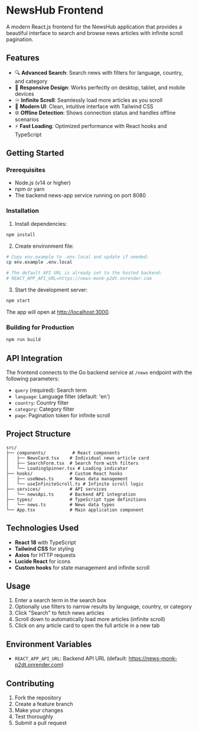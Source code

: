 # NewsHub Frontend

A modern React.js frontend for the NewsHub application that provides a beautiful interface to search and browse news articles with infinite scroll pagination.

## Features

- 🔍 **Advanced Search**: Search news with filters for language, country, and category
- 📱 **Responsive Design**: Works perfectly on desktop, tablet, and mobile devices
- ♾️ **Infinite Scroll**: Seamlessly load more articles as you scroll
- 🎨 **Modern UI**: Clean, intuitive interface with Tailwind CSS
- 🌐 **Offline Detection**: Shows connection status and handles offline scenarios
- ⚡ **Fast Loading**: Optimized performance with React hooks and TypeScript

## Getting Started

### Prerequisites

- Node.js (v14 or higher)
- npm or yarn
- The backend news-app service running on port 8080

### Installation

1. Install dependencies:
```bash
npm install
```

2. Create environment file:
```bash
# Copy env.example to .env.local and update if needed:
cp env.example .env.local

# The default API URL is already set to the hosted backend:
# REACT_APP_API_URL=https://news-monk-p2dt.onrender.com
```

3. Start the development server:
```bash
npm start
```

The app will open at [http://localhost:3000](http://localhost:3000).

### Building for Production

```bash
npm run build
```

## API Integration

The frontend connects to the Go backend service at `/news` endpoint with the following parameters:

- `query` (required): Search term
- `language`: Language filter (default: 'en')
- `country`: Country filter
- `category`: Category filter  
- `page`: Pagination token for infinite scroll

## Project Structure

```
src/
├── components/          # React components
│   ├── NewsCard.tsx    # Individual news article card
│   ├── SearchForm.tsx  # Search form with filters
│   └── LoadingSpinner.tsx # Loading indicator
├── hooks/              # Custom React hooks
│   ├── useNews.ts      # News data management
│   └── useInfiniteScroll.ts # Infinite scroll logic
├── services/           # API services
│   └── newsApi.ts      # Backend API integration
├── types/              # TypeScript type definitions
│   └── news.ts         # News data types
└── App.tsx             # Main application component
```

## Technologies Used

- **React 18** with TypeScript
- **Tailwind CSS** for styling
- **Axios** for HTTP requests
- **Lucide React** for icons
- **Custom hooks** for state management and infinite scroll

## Usage

1. Enter a search term in the search box
2. Optionally use filters to narrow results by language, country, or category
3. Click "Search" to fetch news articles
4. Scroll down to automatically load more articles (infinite scroll)
5. Click on any article card to open the full article in a new tab

## Environment Variables

- `REACT_APP_API_URL`: Backend API URL (default: https://news-monk-p2dt.onrender.com)

## Contributing

1. Fork the repository
2. Create a feature branch
3. Make your changes
4. Test thoroughly
5. Submit a pull request
